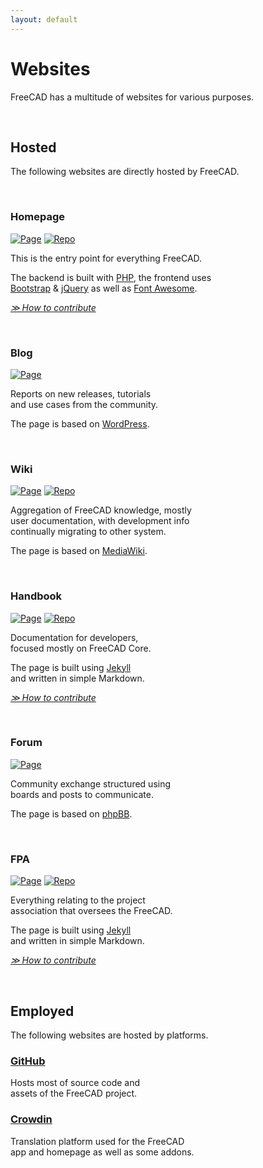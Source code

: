 ```yaml
---
layout: default
---
```


# Websites

FreeCAD has a multitude of websites for various purposes.

<br/>

## Hosted

The following websites are directly hosted by FreeCAD.

<br/>

### Homepage

[![Page]][Page-Homepage]
[![Repo]][Repo-Homepage]

This is the entry point for everything FreeCAD.

The backend is built with [PHP], the frontend uses  
[Bootstrap] & [jQuery] as well as [Font Awesome].

*[≫ How to contribute][Contribute-Homepage]*

<br/>

### Blog

[![Page]][Page-Blog]

Reports on new releases, tutorials  
and use cases from the community.

The page is based on [WordPress].

<br/>

### Wiki

[![Page]][Page-Wiki]
[![Repo]][Repo-Wiki]

Aggregation of FreeCAD knowledge, mostly  
user documentation, with development info  
continually migrating to other system.

The page is based on [MediaWiki].

<br/>

### Handbook

[![Page]][Page-Handbook]
[![Repo]][Repo-Handbook]

Documentation for developers,  
focused mostly on FreeCAD Core.

The page is built using [Jekyll]  
and written in simple Markdown.

*[≫ How to contribute][Contribute-Handbook]*

<br/>

### Forum

[![Page]][Page-Forum]

Community exchange structured using  
boards and posts to communicate.

The page is based on [phpBB].

<br/>

### FPA

[![Page]][Page-FPA]
[![Repo]][Repo-FPA]

Everything relating to the project   
association that oversees the FreeCAD.

The page is built using [Jekyll]  
and written in simple Markdown.

*[≫ How to contribute][Contribute-FPA]*

<br/>

## Employed

The following websites are hosted by platforms.

### [GitHub][Page-GitHub]

Hosts most of source code and  
assets of the FreeCAD project.

### [Crowdin][Page-Crowdin]

Translation platform used for the FreeCAD  
app and homepage as well as some addons.

<br/>


[Contribute-Handbook]: ./DevBook
[Contribute-Homepage]: ./FreeCADweb
[Contribute-FPA]: ./FPAweb

[Repo-Handbook]: https://github.com/FreeCAD/DevelopersHandbook
[Repo-Homepage]: https://github.com/FreeCAD/FreeCAD-Homepage
[Repo-Wiki]: https://github.com/Reqrefusion/FreeCAD-Documentation-Project
[Repo-FPA]: https://github.com/FreeCAD/FPA

[Page-Handbook]: https://freecad.github.io/DevelopersHandbook
[Page-Homepage]: https://freecad.org
[Page-Crowdin]: https://crowdin.com/project/freecad
[Page-GitHub]: https://github.com/FreeCAD
[Page-Forum]: https://forum.freecad.org
[Page-Blog]: https://blog.freecad.org
[Page-Wiki]: https://wiki.freecad.org
[Page-FPA]: https://fpa.freecad.org

[Font Awesome]: https://fontawesome.com
[Bootstrap]: https://getbootstrap.com
[WordPress]: https://wordpress.org
[MediaWiki]: https://mediawiki.org
[Jekyll]: https://jekyllrb.com
[jQuery]: https://jquery.com
[phpBB]: https://www.phpbb.com
[PHP]: https://www.php.net

[Repo]: https://img.shields.io/badge/Repository-181717?style=flat&logo=GitHub&logoColor=white
[Page]: https://img.shields.io/badge/Website-418FDE?style=flat&logo=FreeCAD&logoColor=white